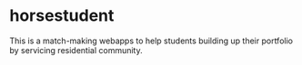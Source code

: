 # horsestudent
This is a match-making webapps to help students building up their portfolio by servicing residential community.
